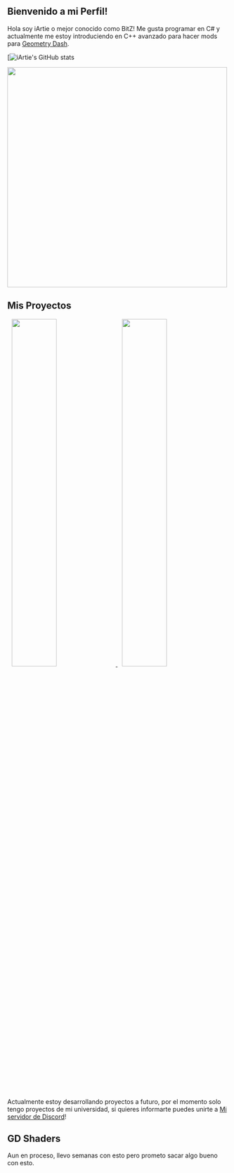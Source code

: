 ## Bienvenido a mi Perfil!

Hola soy iArtie o mejor conocido como BitZ! Me gusta programar en C# y actualmente me estoy introduciendo en C++ avanzado para hacer mods para [Geometry Dash](https://store.steampowered.com/app/322170/Geometry_Dash/).

[![iArtie's GitHub stats](https://github-readme-stats-git-masterrstaa-rickstaa.vercel.app/api?username=iartie&&show_icons=true&theme=dark)

<img src="https://media.tenor.com/ZtuVwa_2f1oAAAAC/kobayashi-san-chi-no-maid-dragon-anime.gif" width="500"/>

## Mis Proyectos

<p float="center">
 
 <a href="https://github.com/gd-star-pp/website/">
 <img src="https://github-readme-stats.vercel.app/api/pin?username=iArtie&repo=WeadelClimaxdd&title_color=fff&icon_color=f9f9f9&text_color=9f9f9f&bg_color=30,e96443,904e95" hspace="10" width="45%"/>
  </a>
 
  <a href="https://github.com/maple-ml/cinnamon/">
  <img src="https://github-readme-stats.vercel.app/api/pin?username=iArtie-ml&repo=blocdenotasxd&title_color=fff&icon_color=f9f9f9&text_color=9f9f9f&bg_color=30,e96443,904e95" hspace="10" width="45%"/>
  </a>
  
Actualmente estoy desarrollando proyectos a futuro, por el momento solo tengo proyectos de mi universidad, si quieres informarte puedes unirte a [Mi servidor de Discord](https://discord.gg/Ketv5BsqHt)!

## GD Shaders

Aun en proceso, llevo semanas con esto pero prometo sacar algo bueno con esto.


